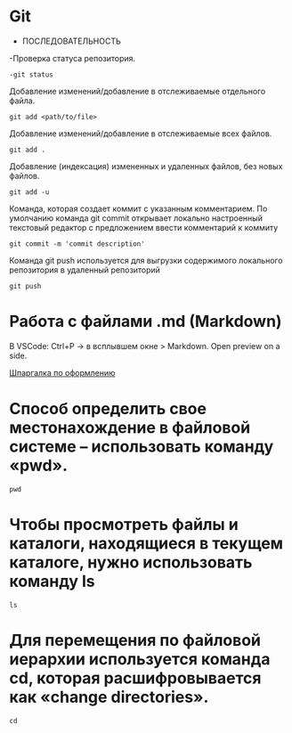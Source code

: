 # Git
- ПОСЛЕДОВАТЕЛЬНОСТЬ

-Проверка статуса репозитория.
```
-git status
```
Добавление изменений/добавление в отслеживаемые отдельного файла.
```
git add <path/to/file>
```
Добавление изменений/добавление в отслеживаемые всех файлов. 
```
git add .
```
Добавление (индексация) измененных и удаленных файлов, без новых файлов. 
```
git add -u
```
Команда, которая создает коммит с указанным комментарием. По умолчанию команда git commit открывает локально настроенный текстовый редактор с предложением ввести комментарий к коммиту
```
git commit -m 'commit description'
```
Команда git push используется для выгрузки содержимого локального репозитория в удаленный репозиторий
```
git push
```
# Работа с файлами .md (Markdown)

В VSCode: Ctrl+P -> в всплывшем окне > Markdown. Open preview on a side.

[Шпаргалка по оформлению](https://github.com/sandino/Markdown-Cheatsheet?ysclid=ljlp840fsr885829786)

# Cпособ определить свое местонахождение в файловой системе – использовать команду «pwd».
```
pwd
```
# Чтобы просмотреть файлы и каталоги, находящиеся в текущем каталоге, нужно использовать команду ls
```
ls
```
# Для перемещения по файловой иерархии используется команда cd, которая расшифровывается как «change directories».
```
cd
```

